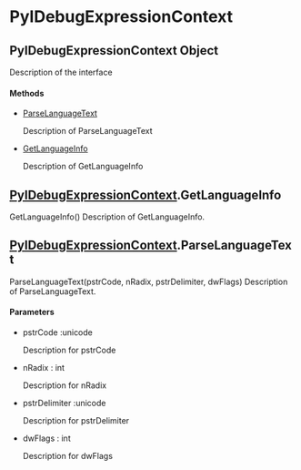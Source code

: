 # PyIDebugExpressionContext

## PyIDebugExpressionContext Object



Description of the interface

#### Methods


  - [ParseLanguageText](PyIDebugExpressionContext.md#pyidebugexpressioncontextparselanguagetext)

    Description of ParseLanguageText&nbsp;

  - [GetLanguageInfo](PyIDebugExpressionContext.md#pyidebugexpressioncontextgetlanguageinfo)

    Description of GetLanguageInfo&nbsp;

## [PyIDebugExpressionContext](#pyidebugexpressioncontext)\.GetLanguageInfo

GetLanguageInfo\(\)
Description of GetLanguageInfo\.

## [PyIDebugExpressionContext](#pyidebugexpressioncontext)\.ParseLanguageText

ParseLanguageText\(pstrCode, nRadix, pstrDelimiter, dwFlags\)
Description of ParseLanguageText\.

#### Parameters


  - pstrCode :unicode

    Description for pstrCode

  - nRadix : int

    Description for nRadix

  - pstrDelimiter :unicode

    Description for pstrDelimiter

  - dwFlags : int

    Description for dwFlags